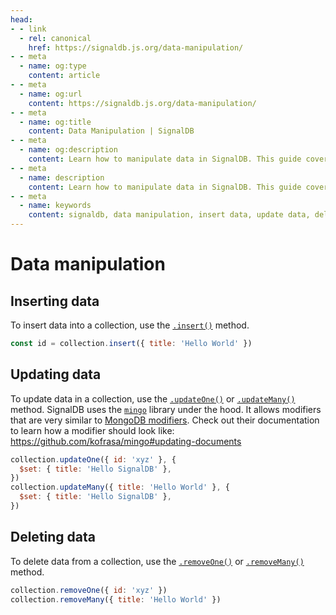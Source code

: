 ```yaml
---
head:
- - link
  - rel: canonical
    href: https://signaldb.js.org/data-manipulation/
- - meta
  - name: og:type
    content: article
- - meta
  - name: og:url
    content: https://signaldb.js.org/data-manipulation/
- - meta
  - name: og:title
    content: Data Manipulation | SignalDB
- - meta
  - name: og:description
    content: Learn how to manipulate data in SignalDB. This guide covers methods such as `.insert()`, `.updateOne()`, `.updateMany()`, `.removeOne()`, and `.removeMany()`.
- - meta
  - name: description
    content: Learn how to manipulate data in SignalDB. This guide covers methods such as `.insert()`, `.updateOne()`, `.updateMany()`, `.removeOne()`, and `.removeMany()`.
- - meta
  - name: keywords
    content: signaldb, data manipulation, insert data, update data, delete data, JavaScript database, mingo, MongoDB modifiers, SignalDB methods, reactive database
---
```

# Data manipulation

## Inserting data

To insert data into a collection, use the [`.insert()`](/reference/core/collection/#insert-item-omit-t-id-partial-pick-t-id) method.

```js
const id = collection.insert({ title: 'Hello World' })
```

## Updating data

To update data in a collection, use the [`.updateOne()`](/reference/core/collection/#updateone-selector-selector-t-modifier-modifier-t) or [`.updateMany()`](/reference/core/collection/#updatemanyselector-selector-t-modifier-modifier-t) method. SignalDB uses the [`mingo`](https://www.npmjs.com/package/mingo) library under the hood. It allows modifiers that are very similar to [MongoDB modifiers](https://www.mongodb.com/docs/manual/reference/operator/update/). Check out their documentation to learn how a modifier should look like: https://github.com/kofrasa/mingo#updating-documents

```js
collection.updateOne({ id: 'xyz' }, {
  $set: { title: 'Hello SignalDB' },
})
collection.updateMany({ title: 'Hello World' }, {
  $set: { title: 'Hello SignalDB' },
})
```

## Deleting data

To delete data from a collection, use the [`.removeOne()`](/reference/core/collection/#removemanyselector-selector-t) or [`.removeMany()`](/reference/core/collection/#removemanyselector-selector-t) method.

```js
collection.removeOne({ id: 'xyz' })
collection.removeMany({ title: 'Hello World' })
```
